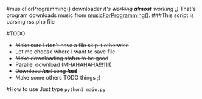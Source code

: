 #musicForProgramming() downloader
*it's ~~working~~ ***almost*** working ;)*
That's program downloads music from [musicForProgramming()](http://musicforprogramming.net/).
###This script is parsing rss.php file

#TODO
* ~~Make sure I don't have a file skip it otherwise~~
* Let me choose where I want to save file
* ~~Make downloading status to be good~~
* Parallel download (MHAHAHAHA!!!111)
* ~~Download ***last*** song ***last***~~
* Make some others TODO things ;)


#How to use
Just type `python3 main.py`
